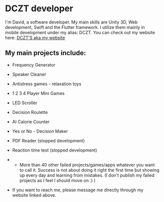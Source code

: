 # DCZT developer

I'm David, a software developer. My main skills are Unity 3D, Web development, Swift and the Flutter framework. I utilize them mainly in mobile development under my alias: DCZT. You can check out my website here: [DCZT'S aka my website](https://www.dczt.dev)

## My main projects include:

- Frequency Generator
- Speaker Cleaner
- Antistress games - relaxation toys
- 1 2 3 4 Player Mini Games
- LED Scroller
- Decision Roulette
- AI Calorie Counter
- Yes or No - Decision Maker
- PDF Reader (stopped development)
- Reaction time test (stopped development)

- + More than 40 other failed projects/games/apps whatever you want to call it. Success is not about doing it right the first time but showing up every day and learning from mistakes. (I don't publish my failed projects as I feel I should move on :) )

- If you want to reach me, please message me directly through my website linked above.
